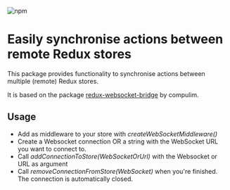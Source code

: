 ![npm](https://img.shields.io/npm/v/redux-remote-stores)

# Easily synchronise actions between remote Redux stores

This package provides functionality to synchronise actions between multiple (remote) Redux stores.

It is based on the package [redux-websocket-bridge](https://github.com/compulim/redux-websocket-bridge) by compulim.

## Usage

* Add as middleware to your store with *createWebSocketMiddleware()*
* Create a Websocket connection OR a string with the WebSocket URL you want to connect to.
* Call *addConnectionToStore(WebSocketOrUrl)* with the Websocket or URL as argument
* Call *removeConnectionFromStore(WebSocket)* when you're finished. The connection is automatically closed.
